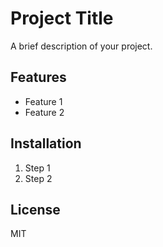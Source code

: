 # Project Title

A brief description of your project.

## Features

- Feature 1
- Feature 2

## Installation

1. Step 1
2. Step 2

## License

MIT
